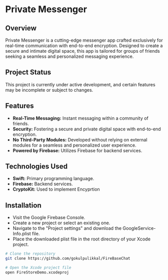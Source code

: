 # Private Messenger

## Overview
Private Messenger is a cutting-edge messenger app crafted exclusively for real-time communication with end-to-end encryption. Designed to create a secure and intimate digital space, this app is tailored for groups of friends seeking a seamless and personalized messaging experience.

## Project Status
This project is currently under active development, and certain features may be incomplete or subject to changes.

## Features

- **Real-Time Messaging:** Instant messaging within a community of friends.
- **Security:** Fostering a secure and private digital space with end-to-end encryption.
- **No Third-Party Modules:** Developed without relying on external modules for a seamless and personalized user experience.
- **Powered by Firebase:** Utilizes Firebase for backend services.

## Technologies Used

- **Swift:** Primary programming language.
- **Firebase:** Backend services.
- **CryptoKit:** Used to implement Encyprtion

## Installation
- Visit the Google Firebase Console.
- Create a new project or select an existing one.
- Navigate to the "Project settings" and download the GoogleService-Info.plist file.
- Place the downloaded plist file in the root directory of your Xcode project.

```bash
# Clone the repository
git clone https://github.com/gokulpulikkal/FireBaseChat

# Open the Xcode project file
open FireStoreDemo.xcodeproj
